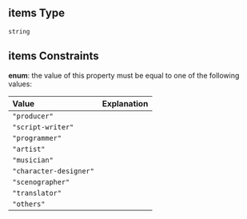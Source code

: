 ## items Type

`string`

## items Constraints

**enum**: the value of this property must be equal to one of the following values:

| Value                  | Explanation |
| :--------------------- | ----------- |
| `"producer"`           |             |
| `"script-writer"`      |             |
| `"programmer"`         |             |
| `"artist"`             |             |
| `"musician"`           |             |
| `"character-designer"` |             |
| `"scenographer"`       |             |
| `"translator"`         |             |
| `"others"`             |             |

